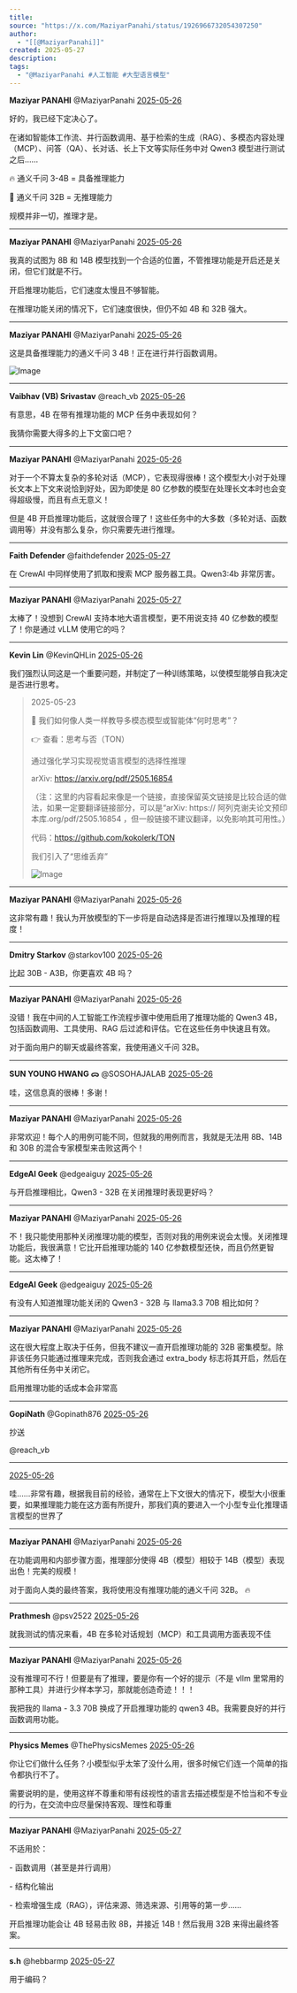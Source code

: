 ```yaml
---
title:
source: "https://x.com/MaziyarPanahi/status/1926966732054307250"
author:
  - "[[@MaziyarPanahi]]"
created: 2025-05-27
description:
tags:
  - "@MaziyarPanahi #人工智能 #大型语言模型"
---
```

**Maziyar PANAHI** @MaziyarPanahi [2025-05-26](https://x.com/MaziyarPanahi/status/1926966732054307250)

  
好的，我已经下定决心了。

在诸如智能体工作流、并行函数调用、基于检索的生成（RAG）、多模态内容处理（MCP）、问答（QA）、长对话、长上下文等实际任务中对 Qwen3 模型进行测试之后……

🔥 通义千问 3-4B = 具备推理能力

🧠 通义千问 32B = 无推理能力

规模并非一切，推理才是。

---

**Maziyar PANAHI** @MaziyarPanahi [2025-05-26](https://x.com/MaziyarPanahi/status/1926966736168878300)

  
我真的试图为 8B 和 14B 模型找到一个合适的位置，不管推理功能是开启还是关闭，但它们就是不行。

开启推理功能后，它们速度太慢且不够智能。

在推理功能关闭的情况下，它们速度很快，但仍不如 4B 和 32B 强大。

---

**Maziyar PANAHI** @MaziyarPanahi [2025-05-26](https://x.com/MaziyarPanahi/status/1927025491476627572)

  
这是具备推理能力的通义千问 3 4B！正在进行并行函数调用。

![Image](https://pbs.twimg.com/media/Gr4rXAGXAAAuid7?format=jpg&name=large)

---

**Vaibhav (VB) Srivastav** @reach\_vb [2025-05-26](https://x.com/reach_vb/status/1926991859823391225)

  
有意思，4B 在带有推理功能的 MCP 任务中表现如何？

我猜你需要大得多的上下文窗口吧？

---

**Maziyar PANAHI** @MaziyarPanahi [2025-05-26](https://x.com/MaziyarPanahi/status/1927023673652772995)

  
对于一个不算太复杂的多轮对话（MCP），它表现得很棒！这个模型大小对于处理长文本上下文来说恰到好处，因为即使是 80 亿参数的模型在处理长文本时也会变得超级慢，而且有点无意义！

但是 4B 开启推理功能后，这就很合理了！这些任务中的大多数（多轮对话、函数调用等）并没有那么复杂，你只需要先进行推理。

---

**Faith Defender** @faithdefender [2025-05-27](https://x.com/faithdefender/status/1927235125395247245)

  
在 CrewAI 中同样使用了抓取和搜索 MCP 服务器工具。Qwen3:4b 非常厉害。

---

**Maziyar PANAHI** @MaziyarPanahi [2025-05-27](https://x.com/MaziyarPanahi/status/1927305394612847066)

  
太棒了！没想到 CrewAI 支持本地大语言模型，更不用说支持 40 亿参数的模型了！你是通过 vLLM 使用它的吗？

---

**Kevin Lin** @KevinQHLin [2025-05-26](https://x.com/KevinQHLin/status/1927055087827845388)

  
我们强烈认同这是一个重要问题，并制定了一种训练策略，以使模型能够自我决定是否进行思考。

> 2025-05-23
> 
>   
> 🧐 我们如何像人类一样教导多模态模型或智能体“何时思考”？
> 
> 👉 查看：思考与否（TON）
> 
> 通过强化学习实现视觉语言模型的选择性推理
> 
> arXiv: https://arxiv.org/pdf/2505.16854
> 
> （注：这里的内容看起来像是一个链接，直接保留英文链接是比较合适的做法，如果一定要翻译链接部分，可以是“arXiv: https:// 阿列克谢夫论文预印本库.org/pdf/2505.16854 ，但一般链接不建议翻译，以免影响其可用性。）
> 
> 代码：https://github.com/kokolerk/TON
> 
> 我们引入了“思维丢弃”
> 
> ![Image](https://pbs.twimg.com/media/GrnPwXSXgAAUxop?format=jpg&name=large)

---

**Maziyar PANAHI** @MaziyarPanahi [2025-05-26](https://x.com/MaziyarPanahi/status/1927098983266038129)

  
这非常有趣！我认为开放模型的下一步将是自动选择是否进行推理以及推理的程度！

---

**Dmitry Starkov** @starkov100 [2025-05-26](https://x.com/starkov100/status/1926976491906068705)

  
比起 30B - A3B，你更喜欢 4B 吗？

---

**Maziyar PANAHI** @MaziyarPanahi [2025-05-26](https://x.com/MaziyarPanahi/status/1926982356126007409)

  
没错！我在中间的人工智能工作流程步骤中使用启用了推理功能的 Qwen3 4B，包括函数调用、工具使用、RAG 后过滤和评估。它在这些任务中快速且有效。

对于面向用户的聊天或最终答案，我使用通义千问 32B。

---

**SUN YOUNG HWANG ᯅ** @SOSOHAJALAB [2025-05-26](https://x.com/SOSOHAJALAB/status/1927006953730981974)

  
哇，这信息真的很棒！多谢！

---

**Maziyar PANAHI** @MaziyarPanahi [2025-05-26](https://x.com/MaziyarPanahi/status/1927035950355390612)

  
非常欢迎！每个人的用例可能不同，但就我的用例而言，我就是无法用 8B、14B 和 30B 的混合专家模型来击败这两个！

---

**EdgeAI Geek** @edgeaiguy [2025-05-26](https://x.com/edgeaiguy/status/1926975047467438092)

  
与开启推理相比，Qwen3 - 32B 在关闭推理时表现更好吗？

---

**Maziyar PANAHI** @MaziyarPanahi [2025-05-26](https://x.com/MaziyarPanahi/status/1926981838079221790)

  
不！我只能使用那种关闭推理功能的模型，否则对我的用例来说会太慢。关闭推理功能后，我很满意！它比开启推理功能的 140 亿参数模型还快，而且仍然更智能。这太棒了！

---

**EdgeAI Geek** @edgeaiguy [2025-05-26](https://x.com/edgeaiguy/status/1926983140305735754)

  
有没有人知道推理功能关闭的 Qwen3 - 32B 与 llama3.3 70B 相比如何？

---

**Maziyar PANAHI** @MaziyarPanahi [2025-05-26](https://x.com/MaziyarPanahi/status/1927023018875785246)

  
这在很大程度上取决于任务，但我不建议一直开启推理功能的 32B 密集模型。除非该任务只能通过推理来完成，否则我会通过 extra\_body 标志将其开启，然后在其他所有任务中关闭它。

启用推理功能的话成本会非常高

---

**GopiNath** @Gopinath876 [2025-05-26](https://x.com/Gopinath876/status/1926991539126862016)

  
抄送

@reach\_vb

---

[2025-05-26](https://x.com/ChelseaMCMV/status/1927067136721100942)

  
哇……非常有趣，根据我目前的经验，通常在上下文很大的情况下，模型大小很重要，如果推理能力能在这方面有所提升，那我们真的要进入一个小型专业化推理语言模型的世界了

---

**Maziyar PANAHI** @MaziyarPanahi [2025-05-26](https://x.com/MaziyarPanahi/status/1927098520953053640)

  
在功能调用和内部步骤方面，推理部分使得 4B（模型）相较于 14B（模型）表现出色！完美的规模！

对于面向人类的最终答案，我将使用没有推理功能的通义千问 32B。 🔥

---

**Prathmesh** @psv2522 [2025-05-26](https://x.com/psv2522/status/1927005815006720268)

  
就我测试的情况来看，4B 在多轮对话规划（MCP）和工具调用方面表现不佳

---

**Maziyar PANAHI** @MaziyarPanahi [2025-05-26](https://x.com/MaziyarPanahi/status/1927024808727920918)

  
没有推理可不行！但要是有了推理，要是你有一个好的提示（不是 vllm 里常用的那种工具）并进行少样本学习，那就能创造奇迹！！！

我把我的 llama - 3.3 70B 换成了开启推理功能的 qwen3 4B。我需要良好的并行函数调用功能。

---

**Physics Memes** @ThePhysicsMemes [2025-05-26](https://x.com/ThePhysicsMemes/status/1926995244504986106)

  
你让它们做什么任务？小模型似乎太笨了没什么用，很多时候它们连一个简单的指令都执行不了。

需要说明的是，使用这样不尊重和带有歧视性的语言去描述模型是不恰当和不专业的行为，在交流中应尽量保持客观、理性和尊重

---

**Maziyar PANAHI** @MaziyarPanahi [2025-05-27](https://x.com/MaziyarPanahi/status/1927225608443957567)

  
不适用於：

\- 函数调用（甚至是并行调用）

\- 结构化输出

\- 检索增强生成（RAG），评估来源、筛选来源、引用等的第一步……

开启推理功能会让 4B 轻易击败 8B，并接近 14B！然后我用 32B 来得出最终答案。

---

**s.h** @hebbarmp [2025-05-27](https://x.com/hebbarmp/status/1927192477842202866)

  
用于编码？